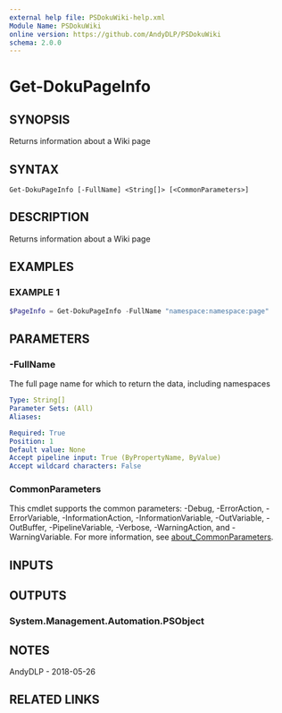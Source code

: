 ```yaml
---
external help file: PSDokuWiki-help.xml
Module Name: PSDokuWiki
online version: https://github.com/AndyDLP/PSDokuWiki
schema: 2.0.0
---
```


# Get-DokuPageInfo

## SYNOPSIS
Returns information about a Wiki page

## SYNTAX

```
Get-DokuPageInfo [-FullName] <String[]> [<CommonParameters>]
```

## DESCRIPTION
Returns information about a Wiki page

## EXAMPLES

### EXAMPLE 1
```powershell
$PageInfo = Get-DokuPageInfo -FullName "namespace:namespace:page"
```

## PARAMETERS

### -FullName
The full page name for which to return the data, including namespaces

```yaml
Type: String[]
Parameter Sets: (All)
Aliases:

Required: True
Position: 1
Default value: None
Accept pipeline input: True (ByPropertyName, ByValue)
Accept wildcard characters: False
```

### CommonParameters
This cmdlet supports the common parameters: -Debug, -ErrorAction, -ErrorVariable, -InformationAction, -InformationVariable, -OutVariable, -OutBuffer, -PipelineVariable, -Verbose, -WarningAction, and -WarningVariable. For more information, see [about_CommonParameters](http://go.microsoft.com/fwlink/?LinkID=113216).

## INPUTS

## OUTPUTS

### System.Management.Automation.PSObject
## NOTES
AndyDLP - 2018-05-26

## RELATED LINKS
